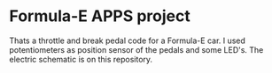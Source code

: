 # Formula-E APPS project
Thats a throttle and break pedal code for a Formula-E car. I used potentiometers
as position sensor of the pedals and some LED's. The electric schematic is on this repository. 
